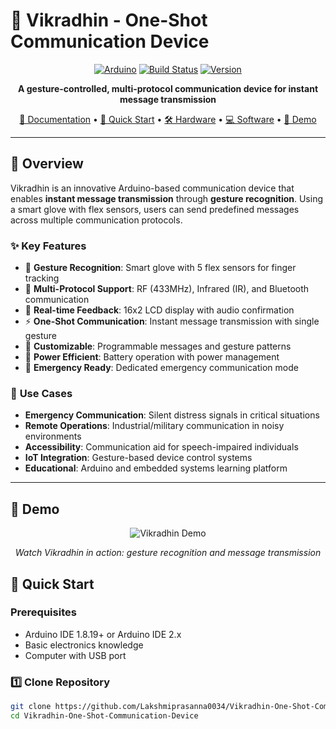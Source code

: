 
# 🤖 Vikradhin - One-Shot Communication Device

<div align="center">
  
  [![Arduino](https://img.shields.io/badge/Arduino-UNO-00979D?style=for-the-badge&logo=arduino&logoColor=white)](https://www.arduino.cc/)
  [![Build Status](https://img.shields.io/badge/Build-Passing-brightgreen?style=for-the-badge)]()
  [![Version](https://img.shields.io/badge/Version-1.0-blue?style=for-the-badge)]()

  **A gesture-controlled, multi-protocol communication device for instant message transmission**
  
  [📖 Documentation](docs/) • [🚀 Quick Start](#quick-start) • [🛠️ Hardware](#hardware-requirements) • [💻 Software](#software-setup) • [🎥 Demo](#demo)

</div>

---

## 🌟 **Overview**

Vikradhin is an innovative Arduino-based communication device that enables **instant message transmission** through **gesture recognition**. Using a smart glove with flex sensors, users can send predefined messages across multiple communication protocols.

### ✨ **Key Features**
- 🤲 **Gesture Recognition**: Smart glove with 5 flex sensors for finger tracking
- 📡 **Multi-Protocol Support**: RF (433MHz), Infrared (IR), and Bluetooth communication
- 📱 **Real-time Feedback**: 16x2 LCD display with audio confirmation
- ⚡ **One-Shot Communication**: Instant message transmission with single gesture
- 🔧 **Customizable**: Programmable messages and gesture patterns
- 🔋 **Power Efficient**: Battery operation with power management
- 🎯 **Emergency Ready**: Dedicated emergency communication mode

### 🎯 **Use Cases**
- **Emergency Communication**: Silent distress signals in critical situations
- **Remote Operations**: Industrial/military communication in noisy environments  
- **Accessibility**: Communication aid for speech-impaired individuals
- **IoT Integration**: Gesture-based device control systems
- **Educational**: Arduino and embedded systems learning platform

---

## 🎥 **Demo**

<div align="center">
  
  ![Vikradhin Demo](docs/images/demo.gif)
  
  *Watch Vikradhin in action: gesture recognition and message transmission*
  
</div>


## 🚀 **Quick Start**

### Prerequisites
- Arduino IDE 1.8.19+ or Arduino IDE 2.x
- Basic electronics knowledge
- Computer with USB port

### 1️⃣ **Clone Repository**
```bash
git clone https://github.com/Lakshmiprasanna0034/Vikradhin-One-Shot-Communication-Device.git
cd Vikradhin-One-Shot-Communication-Device
